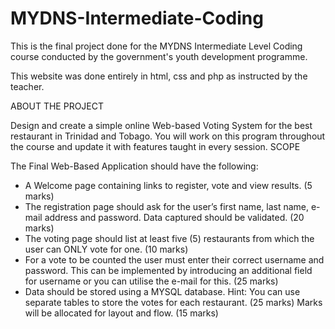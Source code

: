 # MYDNS-Intermediate-Coding
This is the final project done for the MYDNS Intermediate Level Coding course conducted by the government's youth development programme. 

This website was done entirely in html, css and php as instructed by the teacher.



ABOUT THE PROJECT

Design and create a simple online Web-based Voting System for the best restaurant in Trinidad and 
Tobago. 
You will work on this program throughout the course and update it with features taught in every 
session. 
SCOPE 

The Final Web-Based Application should have the following: 
- A Welcome page containing links to register, vote and view results. (5 marks) 
- The registration page should ask for the user’s first name, last name, e-mail address and 
password. Data captured should be validated. (20 marks) 
- The voting page should list at least five (5) restaurants from which the user can ONLY vote 
for one. (10 marks) 
- For a vote to be counted the user must enter their correct username and password. This 
can be implemented by introducing an additional field for username or you can utilise the 
e-mail for this. (25 marks) 
- Data should be stored using a MYSQL database. Hint: You can use separate tables to store 
the votes for each restaurant. (25 marks)
Marks will be allocated for layout and flow. (15 marks)
